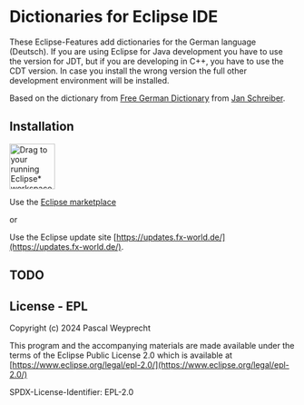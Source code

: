 # Dictionaries for Eclipse IDE

These Eclipse-Features add dictionaries for the German language (Deutsch). If you are using Eclipse for Java development you have to use the version for JDT, but if you are developing in C++, you have to use the CDT version. In case you install the wrong version the full other development environment will be installed.

Based on the dictionary from [Free German Dictionary](https://sourceforge.net/projects/germandict/) from [Jan Schreiber](https://sourceforge.net/u/janschreiber/profile/).

## Installation

<a href="/marketplace-client-intro?mpc_install=5606459" class="drag" title="Drag to your running Eclipse* workspace. *Requires Eclipse Marketplace Client">
<img style="width:80px;" typeof="foaf:Image" class="img-responsive" src="https://marketplace.eclipse.org/modules/custom/eclipsefdn/eclipsefdn_marketplace/images/btn-install.svg" alt="Drag to your running Eclipse* workspace. *Requires Eclipse Marketplace Client" />
</a>


Use the [Eclipse marketplace](https://marketplace.eclipse.org/content/german-dictionary)

or

Use the Eclipse update site [https://updates.fx-world.de/](https://updates.fx-world.de/).

## TODO

## License - EPL

Copyright (c) 2024 Pascal Weyprecht

This program and the accompanying materials are made
available under the terms of the Eclipse Public License 2.0
which is available at [https://www.eclipse.org/legal/epl-2.0/](https://www.eclipse.org/legal/epl-2.0/)

SPDX-License-Identifier: EPL-2.0